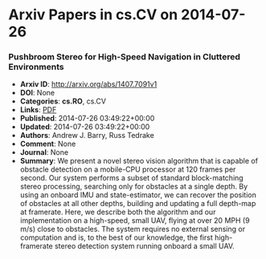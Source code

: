 # Arxiv Papers in cs.CV on 2014-07-26
### Pushbroom Stereo for High-Speed Navigation in Cluttered Environments
- **Arxiv ID**: http://arxiv.org/abs/1407.7091v1
- **DOI**: None
- **Categories**: **cs.RO**, cs.CV
- **Links**: [PDF](http://arxiv.org/pdf/1407.7091v1)
- **Published**: 2014-07-26 03:49:22+00:00
- **Updated**: 2014-07-26 03:49:22+00:00
- **Authors**: Andrew J. Barry, Russ Tedrake
- **Comment**: None
- **Journal**: None
- **Summary**: We present a novel stereo vision algorithm that is capable of obstacle detection on a mobile-CPU processor at 120 frames per second. Our system performs a subset of standard block-matching stereo processing, searching only for obstacles at a single depth. By using an onboard IMU and state-estimator, we can recover the position of obstacles at all other depths, building and updating a full depth-map at framerate.   Here, we describe both the algorithm and our implementation on a high-speed, small UAV, flying at over 20 MPH (9 m/s) close to obstacles. The system requires no external sensing or computation and is, to the best of our knowledge, the first high-framerate stereo detection system running onboard a small UAV.



